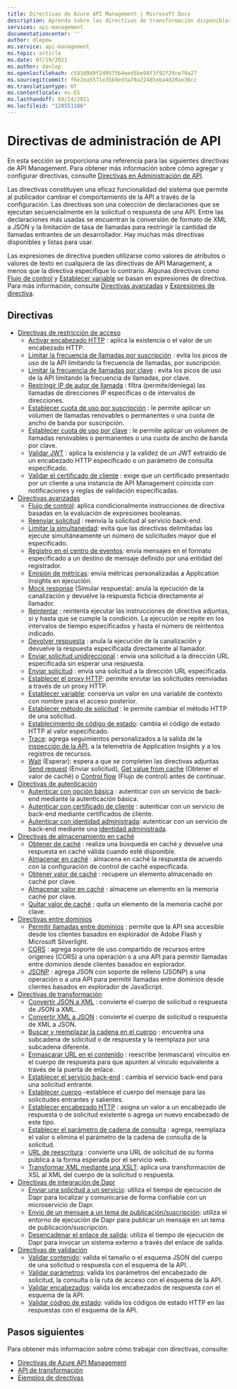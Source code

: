 ```yaml
---
title: Directivas de Azure API Management | Microsoft Docs
description: Aprenda sobre las directivas de transformación disponibles para su uso en Azure API Management. Las directivas permiten que el publicador cambie el comportamiento de la API mediante la configuración.
services: api-management
documentationcenter: ''
author: dlepow
ms.service: api-management
ms.topic: article
ms.date: 07/19/2021
ms.author: danlep
ms.openlocfilehash: c593d9d9f2d957564eed5be98f3f92f29ce79a27
ms.sourcegitcommit: f6e2ea5571e35b9ed3a79a22485eba4d20ae36cc
ms.translationtype: HT
ms.contentlocale: es-ES
ms.lasthandoff: 09/24/2021
ms.locfileid: "128551106"
---
```

# <a name="api-management-policies"></a>Directivas de administración de API
En esta sección se proporciona una referencia para las siguientes directivas de API Management. Para obtener más información sobre cómo agregar y configurar directivas, consulte [Directivas en Administración de API](api-management-howto-policies.md).

 Las directivas constituyen una eficaz funcionalidad del sistema que permite al publicador cambiar el comportamiento de la API a través de la configuración. Las directivas son una colección de declaraciones que se ejecutan secuencialmente en la solicitud o respuesta de una API. Entre las declaraciones más usadas se encuentran la conversión de formato de XML a JSON y la limitación de tasa de llamadas para restringir la cantidad de llamadas entrantes de un desarrollador. Hay muchas más directivas disponibles y listas para usar.

 Las expresiones de directiva pueden utilizarse como valores de atributos o valores de texto en cualquiera de las directivas de API Management, a menos que la directiva especifique lo contrario. Algunas directivas como [Flujo de control](api-management-advanced-policies.md#choose) y [Establecer variable](api-management-advanced-policies.md#set-variable) se basan en expresiones de directiva. Para más información, consulte [Directivas avanzadas](api-management-advanced-policies.md#AdvancedPolicies) y [Expresiones de directiva](api-management-policy-expressions.md).

##  <a name="policies"></a><a name="ProxyPolicies"></a> Directivas

-   [Directivas de restricción de acceso](api-management-access-restriction-policies.md#AccessRestrictionPolicies)
    -   [Activar encabezado HTTP](api-management-access-restriction-policies.md#CheckHTTPHeader) : aplica la existencia o el valor de un encabezado HTTP.
    -   [Limitar la frecuencia de llamadas por suscripción](api-management-access-restriction-policies.md#LimitCallRate) : evita los picos de uso de la API limitando la frecuencia de llamadas, por suscripción.
    -   [Limitar la frecuencia de llamadas por clave](api-management-access-restriction-policies.md#LimitCallRateByKey) : evita los picos de uso de la API limitando la frecuencia de llamadas, por clave.
    -   [Restringir IP de autor de llamada](api-management-access-restriction-policies.md#RestrictCallerIPs) : filtra (permite/deniega) las llamadas de direcciones IP específicas o de intervalos de direcciones.
    -   [Establecer cuota de uso por suscripción](api-management-access-restriction-policies.md#SetUsageQuota) : le permite aplicar un volumen de llamadas renovables o permanentes o una cuota de ancho de banda por suscripción.
    -   [Establecer cuota de uso por clave](api-management-access-restriction-policies.md#SetUsageQuotaByKey) : le permite aplicar un volumen de llamadas renovables o permanentes o una cuota de ancho de banda por clave.
    -   [Validar JWT](api-management-access-restriction-policies.md#ValidateJWT) : aplica la existencia y la validez de un JWT extraído de un encabezado HTTP especificado o un parámetro de consulta especificado.
    -   [Validar el certificado de cliente](api-management-access-restriction-policies.md#validate-client-certificate) : exige que un certificado presentado por un cliente a una instancia de API Management coincida con notificaciones y reglas de validación especificadas.
-   [Directivas avanzadas](api-management-advanced-policies.md#AdvancedPolicies)
    -   [Flujo de control](api-management-advanced-policies.md#choose): aplica condicionalmente instrucciones de directiva basadas en la evaluación de expresiones booleanas.
    -   [Reenviar solicitud](api-management-advanced-policies.md#ForwardRequest) : reenvía la solicitud al servicio back-end.
    -   [Limitar la simultaneidad](api-management-advanced-policies.md#LimitConcurrency): evita que las directivas delimitadas las ejecute simultáneamente un número de solicitudes mayor que el especificado.
    -   [Registro en el centro de eventos](api-management-advanced-policies.md#log-to-eventhub): envía mensajes en el formato especificado a un destino de mensaje definido por una entidad del registrador.
    -   [Emisión de métricas](api-management-advanced-policies.md#emit-metrics): envía métricas personalizadas a Application Insights en ejecución.
    -   [Mock response](api-management-advanced-policies.md#mock-response) (Simular respuesta): anula la ejecución de la canalización y devuelve la respuesta ficticia directamente al llamador.
    -   [Reintentar](api-management-advanced-policies.md#Retry) : reintenta ejecutar las instrucciones de directiva adjuntas, si y hasta que se cumple la condición. La ejecución se repite en los intervalos de tiempo especificados y hasta el número de reintentos indicado.
    -   [Devolver respuesta](api-management-advanced-policies.md#ReturnResponse) : anula la ejecución de la canalización y devuelve la respuesta especificada directamente al llamador.
    -   [Enviar solicitud unidireccional](api-management-advanced-policies.md#SendOneWayRequest) : envía una solicitud a la dirección URL especificada sin esperar una respuesta.
    -   [Enviar solicitud](api-management-advanced-policies.md#SendRequest) : envía una solicitud a la dirección URL especificada.
    -   [Establecer el proxy HTTP](api-management-advanced-policies.md#SetHttpProxy): permite enrutar las solicitudes reenviadas a través de un proxy HTTP.
    -   [Establecer variable](api-management-advanced-policies.md#set-variable): conserva un valor en una variable de contexto con nombre para el acceso posterior.
    -   [Establecer método de solicitud](api-management-advanced-policies.md#SetRequestMethod) : le permite cambiar el método HTTP de una solicitud.
    -   [Establecimiento de código de estado](api-management-advanced-policies.md#SetStatus): cambia el código de estado HTTP al valor especificado.
    -   [Trace](api-management-advanced-policies.md#Trace): agrega seguimientos personalizados a la salida de la [inspección de la API](./api-management-howto-api-inspector.md), a la telemetría de Application Insights y a los registros de recursos.
    -   [Wait](api-management-advanced-policies.md#Wait) (Esperar): espera a que se completen las directivas adjuntas [Send request](api-management-advanced-policies.md#SendRequest) (Enviar solicitud), [Get value from cache](api-management-caching-policies.md#GetFromCacheByKey) (Obtener el valor de caché) o [Control flow](api-management-advanced-policies.md#choose) (Flujo de control) antes de continuar.
-   [Directivas de autenticación](api-management-authentication-policies.md#AuthenticationPolicies)
    -   [Autenticar con opción básica](api-management-authentication-policies.md#Basic) : autenticar con un servicio de back-end mediante la autenticación básica.
    -   [Autenticar con certificado de cliente](api-management-authentication-policies.md#ClientCertificate) : autenticar con un servicio de back-end mediante certificados de cliente.
    -   [Autenticar con identidad administrada](api-management-authentication-policies.md#ManagedIdentity): autenticar con un servicio de back-end mediante una [identidad administrada](../active-directory/managed-identities-azure-resources/overview.md).
-   [Directivas de almacenamiento en caché](api-management-caching-policies.md#CachingPolicies)
    -   [Obtener de caché](api-management-caching-policies.md#GetFromCache) : realiza una búsqueda en caché y devuelve una respuesta en caché válida cuando esté disponible.
    -   [Almacenar en caché](api-management-caching-policies.md#StoreToCache) : almacena en caché la respuesta de acuerdo con la configuración de control de caché especificada.
    -   [Obtener valor de caché](api-management-caching-policies.md#GetFromCacheByKey) : recupere un elemento almacenado en caché por clave.
    -   [Almacenar valor en caché](api-management-caching-policies.md#StoreToCacheByKey) : almacene un elemento en la memoria caché por clave.
    -   [Quitar valor de caché](api-management-caching-policies.md#RemoveCacheByKey) ; quita un elemento de la memoria caché por clave.
-   [Directivas entre dominios](api-management-cross-domain-policies.md#CrossDomainPolicies)
    -   [Permitir llamadas entre dominios](api-management-cross-domain-policies.md#AllowCrossDomainCalls) : permite que la API sea accesible desde los clientes basados en explorador de Adobe Flash y Microsoft Silverlight.
    -   [CORS](api-management-cross-domain-policies.md#CORS) : agrega soporte de uso compartido de recursos entre orígenes (CORS) a una operación o a una API para permitir llamadas entre dominios desde clientes basados en explorador.
    -   [JSONP](api-management-cross-domain-policies.md#JSONP) : agrega JSON con soporte de relleno (JSONP) a una operación o a una API para permitir llamadas entre dominios desde clientes basados en explorador de JavaScript.
-   [Directivas de transformación](api-management-transformation-policies.md#TransformationPolicies)
    -   [Convertir JSON a XML](api-management-transformation-policies.md#ConvertJSONtoXML) : convierte el cuerpo de solicitud o respuesta de JSON a XML.
    -   [Convertir XML a JSON](api-management-transformation-policies.md#ConvertXMLtoJSON) : convierte el cuerpo de solicitud o respuesta de XML a JSON.
    -   [Buscar y reemplazar la cadena en el cuerpo](api-management-transformation-policies.md#Findandreplacestringinbody) : encuentra una subcadena de solicitud o de respuesta y la reemplaza por una subcadena diferente.
    -   [Enmascarar URL en el contenido](api-management-transformation-policies.md#MaskURLSContent) : reescribe (enmascara) vínculos en el cuerpo de respuesta para que apunten al vínculo equivalente a través de la puerta de enlace.
    -   [Establecer el servicio back-end](api-management-transformation-policies.md#SetBackendService) : cambia el servicio back-end para una solicitud entrante.
    -   [Establecer cuerpo](api-management-transformation-policies.md#SetBody) -establece el cuerpo del mensaje para las solicitudes entrantes y salientes.
    -   [Establecer encabezado HTTP](api-management-transformation-policies.md#SetHTTPheader) : asigna un valor a un encabezado de respuesta o de solicitud existente o agrega un nuevo encabezado de este tipo.
    -   [Establecer el parámetro de cadena de consulta](api-management-transformation-policies.md#SetQueryStringParameter) : agrega, reemplaza el valor o elimina el parámetro de la cadena de consulta de la solicitud.
    -   [URL de reescritura](api-management-transformation-policies.md#RewriteURL) : convierte una URL de solicitud de su forma pública a la forma esperada por el servicio web.
    -   [Transformar XML mediante una XSLT](api-management-transformation-policies.md#XSLTransform): aplica una transformación de XSL al XML del cuerpo de la solicitud o respuesta.
- [Directivas de integración de Dapr](api-management-dapr-policies.md)
    - [Enviar una solicitud a un servicio](api-management-dapr-policies.md#invoke): utiliza el tiempo de ejecución de Dapr para localizar y comunicarse de forma confiable con un microservicio de Dapr.
    -  [Envío de un mensaje a un tema de publicación/suscripción](api-management-dapr-policies.md#pubsub): utiliza el entorno de ejecución de Dapr para publicar un mensaje en un tema de publicación/suscripción.
    -  [Desencadenar el enlace de salida](api-management-dapr-policies.md#bind): utiliza el tiempo de ejecución de Dapr para invocar un sistema externo a través del enlace de salida.
- [Directivas de validación](validation-policies.md)
    - [Validar contenido](validation-policies.md#validate-content): valida el tamaño o el esquema JSON del cuerpo de una solicitud o respuesta con el esquema de la API.
. 
    - [Validar parámetros](validation-policies.md#validate-parameters): valida los parámetros del encabezado de solicitud, la consulta o la ruta de acceso con el esquema de la API.
    - [Validar encabezados](validation-policies.md#validate-headers): valida los encabezados de respuesta con el esquema de la API.
    - [Validar código de estado](validation-policies.md#validate-status-code): valida los códigos de estado HTTP en las respuestas con el esquema de la API.

## <a name="next-steps"></a>Pasos siguientes
Para obtener más información sobre cómo trabajar con directivas, consulte:

+ [Directivas de Azure API Management](api-management-howto-policies.md)
+ [API de transformación](transform-api.md)
+ [Ejemplos de directivas](./policy-reference.md)
